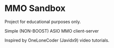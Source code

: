 # MMO Sandbox

Project for educational purposes only.

Simple (NON-BOOST) ASIO MMO client-server

Inspired by OneLoneCoder (Javidx9) video tutorials.
